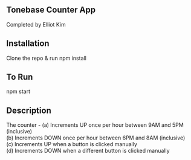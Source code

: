 ## Tonebase Counter App
Completed by Elliot Kim

## Installation
Clone the repo & run npm install

## To Run
npm start

## Description
The counter - 
(a) Increments UP once per hour between 9AM and 5PM (inclusive)\
(b) Increments DOWN once per hour between 6PM and 8AM (inclusive)\
(c) Increments UP when a button is clicked manually\
(d) Increments DOWN when a different button is clicked manually